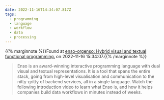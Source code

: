 ```yaml
---
date: 2022-11-16T14:34:07.817Z
tags:
  - programming
  - language
  - workflow
  - data
  - processing
---
```

{{% marginnote %}}Found at [enso-orgenso: Hybrid visual and textual functional programming.](https://github.com/enso-org/enso) on 2022-11-16 15:34:07.{{% /marginnote %}}

> Enso is an award-winning interactive programming language with dual visual and textual representations. It is a tool that spans the entire stack, going from high-level visualisation and communication to the nitty-gritty of backend services, all in a single language. Watch the following introduction video to learn what Enso is, and how it helps companies build data workflows in minutes instead of weeks.

